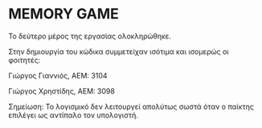 # MEMORY GAME #

Το δεύτερο μέρος της εργασίας ολοκληρώθηκε.

Στην δημιουργία του κώδικα συμμετείχαν ισότιμα και ισομερώς οι φοιτητές:

Γιώργος Γιαννιός, ΑΕΜ: 3104

Γιώργος Χρηστίδης, ΑΕΜ: 3098

Σημείωση: Το λογισμικό δεν λειτουργεί απολύτως σωστά όταν ο παίκτης επιλέγει ως αντίπαλο τον υπολογιστή.